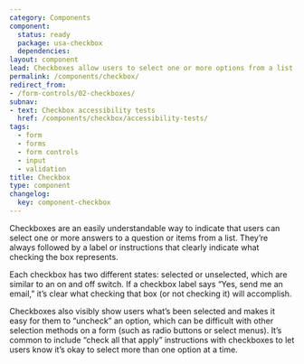 ```yaml
---
category: Components
component:
  status: ready
  package: usa-checkbox
  dependencies:
layout: component
lead: Checkboxes allow users to select one or more options from a list.
permalink: /components/checkbox/
redirect_from:
- /form-controls/02-checkboxes/
subnav:
- text: Checkbox accessibility tests
  href: /components/checkbox/accessibility-tests/
tags:
  - form
  - forms
  - form controls
  - input
  - validation
title: Checkbox
type: component
changelog:
  key: component-checkbox
---
```


Checkboxes are an easily understandable way to indicate that users can select one or more answers to a question or items from a list. They’re always followed by a label or instructions that clearly indicate what checking the box represents.

Each checkbox has two different states: selected or unselected, which are similar to an on and off switch. If a checkbox label says “Yes, send me an email,” it’s clear what checking that box (or not checking it) will accomplish.

Checkboxes also visibly show users what’s been selected and makes it easy for them to “uncheck” an option, which can be difficult with other selection methods on a form (such as radio buttons or select menus). It’s common to include “check all that apply” instructions with checkboxes to let users know it’s okay to select more than one option at a time.
